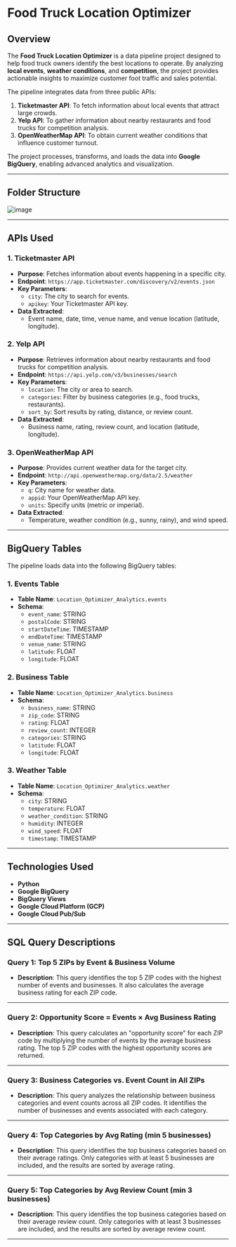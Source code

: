 # **Food Truck Location Optimizer**

## **Overview**
The **Food Truck Location Optimizer** is a data pipeline project designed to help food truck owners identify the best locations to operate. By analyzing **local events**, **weather conditions**, and **competition**, the project provides actionable insights to maximize customer foot traffic and sales potential.

The pipeline integrates data from three public APIs:
1. **Ticketmaster API**: To fetch information about local events that attract large crowds.
2. **Yelp API**: To gather information about nearby restaurants and food trucks for competition analysis.
3. **OpenWeatherMap API**: To obtain current weather conditions that influence customer turnout.

The project processes, transforms, and loads the data into **Google BigQuery**, enabling advanced analytics and visualization.

---

## **Folder Structure**
![image](https://github.com/user-attachments/assets/e8613c17-4f43-41c0-8b16-6e67c9ebc9f5)

---

## **APIs Used**

### 1. **Ticketmaster API**
- **Purpose**: Fetches information about events happening in a specific city.
- **Endpoint**: `https://app.ticketmaster.com/discovery/v2/events.json`
- **Key Parameters**:
  - `city`: The city to search for events.
  - `apikey`: Your Ticketmaster API key.
- **Data Extracted**:
  - Event name, date, time, venue name, and venue location (latitude, longitude).

### 2. **Yelp API**
- **Purpose**: Retrieves information about nearby restaurants and food trucks for competition analysis.
- **Endpoint**: `https://api.yelp.com/v3/businesses/search`
- **Key Parameters**:
  - `location`: The city or area to search.
  - `categories`: Filter by business categories (e.g., food trucks, restaurants).
  - `sort_by`: Sort results by rating, distance, or review count.
- **Data Extracted**:
  - Business name, rating, review count, and location (latitude, longitude).

### 3. **OpenWeatherMap API**
- **Purpose**: Provides current weather data for the target city.
- **Endpoint**: `http://api.openweathermap.org/data/2.5/weather`
- **Key Parameters**:
  - `q`: City name for weather data.
  - `appid`: Your OpenWeatherMap API key.
  - `units`: Specify units (metric or imperial).
- **Data Extracted**:
  - Temperature, weather condition (e.g., sunny, rainy), and wind speed.

---

## **BigQuery Tables**
The pipeline loads data into the following BigQuery tables:

### **1. Events Table**
- **Table Name**: `Location_Optimizer_Analytics.events`
- **Schema**:
  - `event_name`: STRING
  - `postalCode`: STRING
  - `startDateTime`: TIMESTAMP
  - `endDateTime`: TIMESTAMP
  - `venue_name`: STRING
  - `latitude`: FLOAT
  - `longitude`: FLOAT

### **2. Business Table**
- **Table Name**: `Location_Optimizer_Analytics.business`
- **Schema**:
  - `business_name`: STRING
  - `zip_code`: STRING
  - `rating`: FLOAT
  - `review_count`: INTEGER
  - `categories`: STRING
  - `latitude`: FLOAT
  - `longitude`: FLOAT

### **3. Weather Table**
- **Table Name**: `Location_Optimizer_Analytics.weather`
- **Schema**:
  - `city`: STRING
  - `temperature`: FLOAT
  - `weather_condition`: STRING
  - `humidity`: INTEGER
  - `wind_speed`: FLOAT
  - `timestamp`: TIMESTAMP

---

## **Technologies Used**
- **Python**
- **Google BigQuery**
- **BigQuery Views**
- **Google Cloud Platform (GCP)**
- **Google Cloud Pub/Sub**

---
## **SQL Query Descriptions**

### **Query 1: Top 5 ZIPs by Event & Business Volume**
- **Description**: This query identifies the top 5 ZIP codes with the highest number of events and businesses. It also calculates the average business rating for each ZIP code.

---

### **Query 2: Opportunity Score = Events × Avg Business Rating**
- **Description**: This query calculates an "opportunity score" for each ZIP code by multiplying the number of events by the average business rating. The top 5 ZIP codes with the highest opportunity scores are returned.

---

### **Query 3: Business Categories vs. Event Count in All ZIPs**
- **Description**: This query analyzes the relationship between business categories and event counts across all ZIP codes. It identifies the number of businesses and events associated with each category.

---

### **Query 4: Top Categories by Avg Rating (min 5 businesses)**
- **Description**: This query identifies the top business categories based on their average ratings. Only categories with at least 5 businesses are included, and the results are sorted by average rating.

---

### **Query 5: Top Categories by Avg Review Count (min 3 businesses)**
- **Description**: This query identifies the top business categories based on their average review count. Only categories with at least 3 businesses are included, and the results are sorted by average review count.

---

